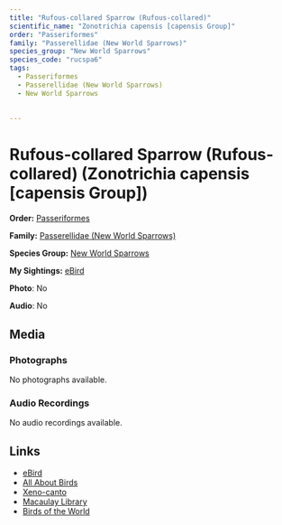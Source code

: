 ```yaml
---
title: "Rufous-collared Sparrow (Rufous-collared)"
scientific_name: "Zonotrichia capensis [capensis Group]"
order: "Passeriformes"
family: "Passerellidae (New World Sparrows)"
species_group: "New World Sparrows"
species_code: "rucspa6"
tags: 
  - Passeriformes
  - Passerellidae (New World Sparrows)
  - New World Sparrows
  
  
---
```


# Rufous-collared Sparrow (Rufous-collared) (Zonotrichia capensis [capensis Group])

**Order:** [Passeriformes](/tags/passeriformes)

**Family:** [Passerellidae (New World Sparrows)](/tags/passerellidae-new-world-sparrows)

**Species Group:** [New World Sparrows](/tags/new-world-sparrows)

**My Sightings:** [eBird](https://ebird.org/lifelist?r=world&time=life&spp=rucspa6)

**Photo**: No 

**Audio**: No

## Media
### Photographs
No photographs available.

### Audio Recordings
No audio recordings available.

## Links
* [eBird](https://ebird.org/species/rucspa6) 
* [All About Birds](https://www.allaboutbirds.org/guide/rucspa6) 
* [Xeno-canto](https://www.xeno-canto.org/species/zonotrichia-capensis-[capensis-group]) 
* [Macaulay Library](https://search.macaulaylibrary.org/catalog?taxonCode=rucspa6&sort=rating_rank_desc)
* [Birds of the World](https://birdsoftheworld.org/bow/species/rucspa6)
